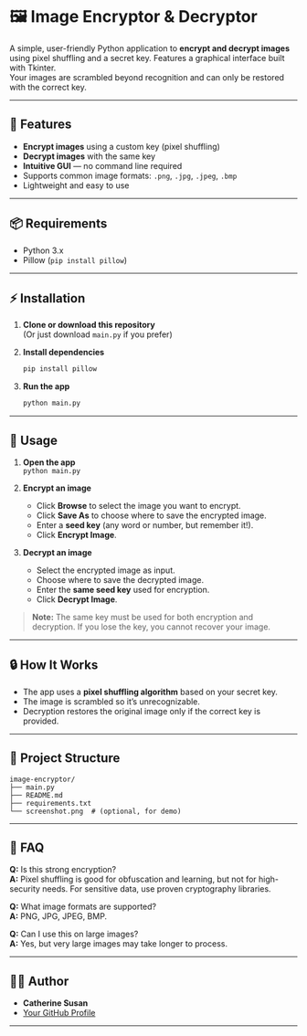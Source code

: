 
# 🖼️ Image Encryptor & Decryptor

A simple, user-friendly Python application to **encrypt and decrypt images** using pixel shuffling and a secret key. Features a graphical interface built with Tkinter.  
Your images are scrambled beyond recognition and can only be restored with the correct key.

---

## 🚀 Features

- **Encrypt images** using a custom key (pixel shuffling)
- **Decrypt images** with the same key
- **Intuitive GUI** — no command line required
- Supports common image formats: `.png`, `.jpg`, `.jpeg`, `.bmp`
- Lightweight and easy to use

---

## 📦 Requirements

- Python 3.x
- Pillow (`pip install pillow`)

---

## ⚡ Installation

1. **Clone or download this repository**  
   (Or just download `main.py` if you prefer)

2. **Install dependencies**
   ```bash
   pip install pillow
   ```

3. **Run the app**
   ```bash
   python main.py
   ```

---

## 📝 Usage

1. **Open the app**  
   `python main.py`

2. **Encrypt an image**
   - Click **Browse** to select the image you want to encrypt.
   - Click **Save As** to choose where to save the encrypted image.
   - Enter a **seed key** (any word or number, but remember it!).
   - Click **Encrypt Image**.

3. **Decrypt an image**
   - Select the encrypted image as input.
   - Choose where to save the decrypted image.
   - Enter the **same seed key** used for encryption.
   - Click **Decrypt Image**.

> **Note:** The same key must be used for both encryption and decryption. If you lose the key, you cannot recover your image.

---

## 🔒 How It Works

- The app uses a **pixel shuffling algorithm** based on your secret key.
- The image is scrambled so it’s unrecognizable.
- Decryption restores the original image only if the correct key is provided.

---

## 📁 Project Structure

```
image-encryptor/
├── main.py
├── README.md
├── requirements.txt
└── screenshot.png  # (optional, for demo)
```

---

## 🙋 FAQ

**Q:** Is this strong encryption?  
**A:** Pixel shuffling is good for obfuscation and learning, but not for high-security needs. For sensitive data, use proven cryptography libraries.

**Q:** What image formats are supported?  
**A:** PNG, JPG, JPEG, BMP.

**Q:** Can I use this on large images?  
**A:** Yes, but very large images may take longer to process.

---

## 🧑‍💻 Author

- **Catherine Susan**
- [Your GitHub Profile](https://github.com/CatherineSusanR)

---

